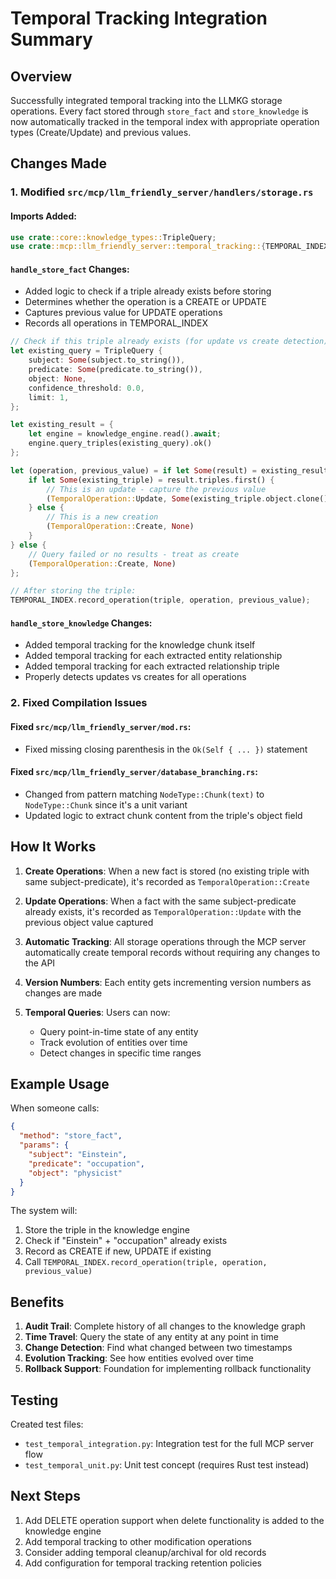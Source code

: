 # Temporal Tracking Integration Summary

## Overview
Successfully integrated temporal tracking into the LLMKG storage operations. Every fact stored through `store_fact` and `store_knowledge` is now automatically tracked in the temporal index with appropriate operation types (Create/Update) and previous values.

## Changes Made

### 1. Modified `src/mcp/llm_friendly_server/handlers/storage.rs`

#### Imports Added:
```rust
use crate::core::knowledge_types::TripleQuery;
use crate::mcp::llm_friendly_server::temporal_tracking::{TEMPORAL_INDEX, TemporalOperation};
```

#### `handle_store_fact` Changes:
- Added logic to check if a triple already exists before storing
- Determines whether the operation is a CREATE or UPDATE
- Captures previous value for UPDATE operations
- Records all operations in TEMPORAL_INDEX

```rust
// Check if this triple already exists (for update vs create detection)
let existing_query = TripleQuery {
    subject: Some(subject.to_string()),
    predicate: Some(predicate.to_string()),
    object: None,
    confidence_threshold: 0.0,
    limit: 1,
};

let existing_result = {
    let engine = knowledge_engine.read().await;
    engine.query_triples(existing_query).ok()
};

let (operation, previous_value) = if let Some(result) = existing_result {
    if let Some(existing_triple) = result.triples.first() {
        // This is an update - capture the previous value
        (TemporalOperation::Update, Some(existing_triple.object.clone()))
    } else {
        // This is a new creation
        (TemporalOperation::Create, None)
    }
} else {
    // Query failed or no results - treat as create
    (TemporalOperation::Create, None)
};

// After storing the triple:
TEMPORAL_INDEX.record_operation(triple, operation, previous_value);
```

#### `handle_store_knowledge` Changes:
- Added temporal tracking for the knowledge chunk itself
- Added temporal tracking for each extracted entity relationship
- Added temporal tracking for each extracted relationship triple
- Properly detects updates vs creates for all operations

### 2. Fixed Compilation Issues

#### Fixed `src/mcp/llm_friendly_server/mod.rs`:
- Fixed missing closing parenthesis in the `Ok(Self { ... })` statement

#### Fixed `src/mcp/llm_friendly_server/database_branching.rs`:
- Changed from pattern matching `NodeType::Chunk(text)` to `NodeType::Chunk` since it's a unit variant
- Updated logic to extract chunk content from the triple's object field

## How It Works

1. **Create Operations**: When a new fact is stored (no existing triple with same subject-predicate), it's recorded as `TemporalOperation::Create`

2. **Update Operations**: When a fact with the same subject-predicate already exists, it's recorded as `TemporalOperation::Update` with the previous object value captured

3. **Automatic Tracking**: All storage operations through the MCP server automatically create temporal records without requiring any changes to the API

4. **Version Numbers**: Each entity gets incrementing version numbers as changes are made

5. **Temporal Queries**: Users can now:
   - Query point-in-time state of any entity
   - Track evolution of entities over time
   - Detect changes in specific time ranges

## Example Usage

When someone calls:
```json
{
  "method": "store_fact",
  "params": {
    "subject": "Einstein",
    "predicate": "occupation", 
    "object": "physicist"
  }
}
```

The system will:
1. Store the triple in the knowledge engine
2. Check if "Einstein" + "occupation" already exists
3. Record as CREATE if new, UPDATE if existing
4. Call `TEMPORAL_INDEX.record_operation(triple, operation, previous_value)`

## Benefits

1. **Audit Trail**: Complete history of all changes to the knowledge graph
2. **Time Travel**: Query the state of any entity at any point in time
3. **Change Detection**: Find what changed between two timestamps
4. **Evolution Tracking**: See how entities evolved over time
5. **Rollback Support**: Foundation for implementing rollback functionality

## Testing

Created test files:
- `test_temporal_integration.py`: Integration test for the full MCP server flow
- `test_temporal_unit.py`: Unit test concept (requires Rust test instead)

## Next Steps

1. Add DELETE operation support when delete functionality is added to the knowledge engine
2. Add temporal tracking to other modification operations
3. Consider adding temporal cleanup/archival for old records
4. Add configuration for temporal tracking retention policies